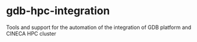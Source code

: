 # gdb-hpc-integration
Tools and support for the automation of the integration of GDB platform and CINECA HPC cluster
